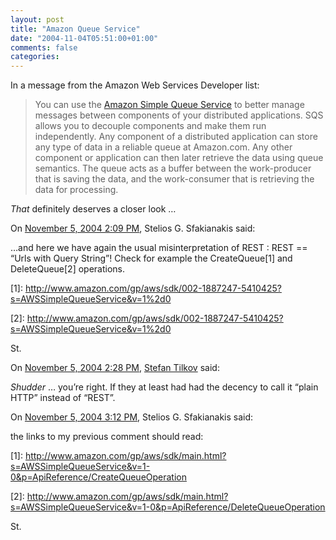 ```yaml
---
layout: post
title: "Amazon Queue Service"
date: "2004-11-04T05:51:00+01:00"
comments: false
categories: 
---
```


<p>In a message from the Amazon Web Services Developer list:</p>

<blockquote>
<p>You can use the <a href="http://www.amazon.com/gp/browse.html/ref=sc_fe_c_1_3435361_6/102-8177950-9371300?%5Fencoding=UTF8&#38;node=13584001&#38;no=3435361&#38;me=A36L942TSJ2AJA">Amazon Simple Queue Service</a> to better manage
messages between components of your distributed
applications. SQS allows you to decouple components and make
them run independently. Any component of a distributed
application can store any type of data in a reliable queue at
Amazon.com.  Any other component or application can then later
retrieve the data using queue semantics.  The queue acts as a
buffer between the work-producer that is saving the data, and
the work-consumer that is retrieving the data for processing.</p>
</blockquote>

<p><em>That</em> definitely deserves a closer look &#8230;</p>

<section class="comments">

<div class="comment" id="comment-394">
On <a href="#comment-394" title="Permalink to this comment">November  5, 2004  2:09 PM</a>, Stelios G. Sfakianakis
said:
<p>&#8230;and here we have again the usual misinterpretation of REST : REST == &#8220;Urls with Query String&#8221;! Check for example the CreateQueue[1] and DeleteQueue[2] operations.</p>

<p>[1]: <a href="http://www.amazon.com/gp/aws/sdk/002-1887247-5410425?s=AWSSimpleQueueService&amp;v=1%2d0" rel="nofollow" /><a href="http://www.amazon.com/gp/aws/sdk/002-1887247-5410425?s=AWSSimpleQueueService&amp;v=1%2d0" rel="nofollow">http://www.amazon.com/gp/aws/sdk/002-1887247-5410425?s=AWSSimpleQueueService&amp;v=1%2d0</a></p>

<p>[2]: <a href="http://www.amazon.com/gp/aws/sdk/002-1887247-5410425?s=AWSSimpleQueueService&amp;v=1%2d0" rel="nofollow" /><a href="http://www.amazon.com/gp/aws/sdk/002-1887247-5410425?s=AWSSimpleQueueService&amp;v=1%2d0" rel="nofollow">http://www.amazon.com/gp/aws/sdk/002-1887247-5410425?s=AWSSimpleQueueService&amp;v=1%2d0</a></p>

<p>St.</p>


<div class="comment" id="comment-395">
On <a href="#comment-395" title="Permalink to this comment">November  5, 2004  2:28 PM</a>, <a href="/en/staff/st/">Stefan Tilkov</a>
said:
<p><em>Shudder</em> &#8230; you&#8217;re right. If they at least had had the decency to call it &#8220;plain HTTP&#8221; instead of &#8220;REST&#8221;.</p>


<div class="comment" id="comment-396">
On <a href="#comment-396" title="Permalink to this comment">November  5, 2004  3:12 PM</a>, Stelios G. Sfakianakis
said:
<p>the links to my previous comment should read:</p>

<p>[1]: <a href="http://www.amazon.com/gp/aws/sdk/main.html?s=AWSSimpleQueueService&amp;v=1-0&amp;p=ApiReference/CreateQueueOperation" rel="nofollow" /><a href="http://www.amazon.com/gp/aws/sdk/main.html?s=AWSSimpleQueueService&amp;v=1-0&amp;p=ApiReference/CreateQueueOperation" rel="nofollow">http://www.amazon.com/gp/aws/sdk/main.html?s=AWSSimpleQueueService&amp;v=1-0&amp;p=ApiReference/CreateQueueOperation</a></p>

<p>[2]: <a href="http://www.amazon.com/gp/aws/sdk/main.html?s=AWSSimpleQueueService&amp;v=1-0&amp;p=ApiReference/DeleteQueueOperation" rel="nofollow" /><a href="http://www.amazon.com/gp/aws/sdk/main.html?s=AWSSimpleQueueService&amp;v=1-0&amp;p=ApiReference/DeleteQueueOperation" rel="nofollow">http://www.amazon.com/gp/aws/sdk/main.html?s=AWSSimpleQueueService&amp;v=1-0&amp;p=ApiReference/DeleteQueueOperation</a></p>

<p>St.</p>


</section>

